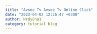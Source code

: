 ```yaml
---
title: "Avsee Tv Avsee Tv Online Click"
date: "2023-04-02 12:26:47 +0300"
author: NrdyBhu1
category: tutorial blog
---
```

